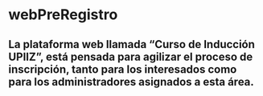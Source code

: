 # webPreRegistro
La plataforma web llamada “Curso de Inducción UPIIZ”, está pensada para agilizar el proceso de inscripción, tanto para los interesados como para los administradores asignados a esta área. 
-----------------------------------------------------------------------------------------------------------------------------------------
